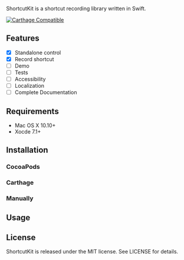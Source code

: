 ShortcutKit is a shortcut recording library written in Swift.

[![Carthage Compatible](https://img.shields.io/badge/Carthage-compatible-4BC51D.svg?style=flat)](https://github.com/Carthage/Carthage)

## Features


- [x] Standalone control
- [x] Record shortcut
- [ ] Demo
- [ ] Tests
- [ ] Accessibility
- [ ] Localization
- [ ] Complete Documentation

## Requirements

* Mac OS X 10.10+
* Xocde 7.1+

## Installation

### CocoaPods

### Carthage

### Manually

## Usage

## License

ShortcutKit is released under the MIT license. See LICENSE for details.


